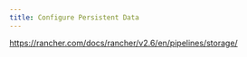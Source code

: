 ```yaml
---
title: Configure Persistent Data
---
```


https://rancher.com/docs/rancher/v2.6/en/pipelines/storage/